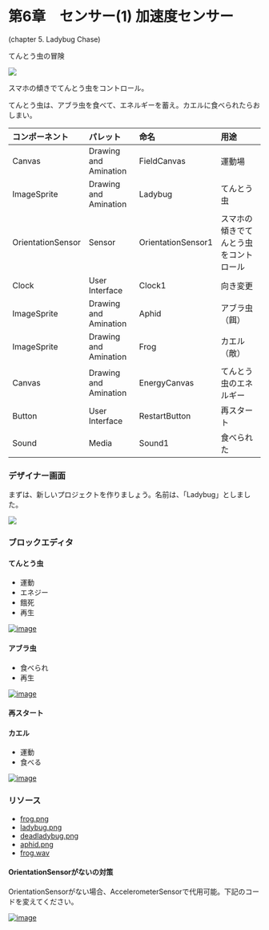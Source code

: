 # **第6章　センサー\(1\) 加速度センサー**

\(chapter 5. Ladybug Chase\)

てんとう虫の冒険

[![](https://i0.wp.com/edu2web.com/wordpress/wp-content/uploads/2017/05/Ladybug1.jpg?resize=244%2C392&ssl=1)](https://i0.wp.com/edu2web.com/wordpress/wp-content/uploads/2017/05/Ladybug1.jpg?ssl=1)

スマホの傾きでてんとう虫をコントロール。

てんとう虫は、アブラ虫を食べて、エネルギーを蓄え。カエルに食べられたらおしまい。

| コンポーネント | パレット | 命名 | 用途 |
| :--- | :--- | :--- | :--- |
| Canvas | Drawing and Amination | FieldCanvas | 運動場 |
| ImageSprite | Drawing and Amination | Ladybug | てんとう虫 |
| OrientationSensor | Sensor | OrientationSensor1 | スマホの傾きでてんとう虫をコントロール |
| Clock | User Interface | Clock1 | 向き変更 |
| ImageSprite | Drawing and Amination | Aphid | アブラ虫（餌） |
| ImageSprite | Drawing and Amination | Frog | カエル（敵） |
| Canvas | Drawing and Amination | EnergyCanvas | てんとう虫のエネルギー |
| Button | User Interface | RestartButton | 再スタート |
| Sound | Media | Sound1 | 食べられた |

### デザイナー画面

まずは、新しいプロジェクトを作りましょう。名前は、「Ladybug」としました。

[![](https://i0.wp.com/edu2web.com/wordpress/wp-content/uploads/2017/05/スクリーンショット-2017-05-24-03.03.55.png?resize=474%2C411&ssl=1)](https://i0.wp.com/edu2web.com/wordpress/wp-content/uploads/2017/05/スクリーンショット-2017-05-24-03.03.55.png?ssl=1)

### ブロックエディタ

#### てんとう虫

* 運動
* エネジー
* 餓死
* 再生

[![](https://i0.wp.com/edu2web.com/wordpress/wp-content/uploads/2017/05/image_thumb-4.png?resize=474%2C365&ssl=1 "image")](https://i0.wp.com/edu2web.com/wordpress/wp-content/uploads/2017/05/image-4.png?ssl=1)

#### アブラ虫

* 食べられ
* 再生

[![](https://i2.wp.com/edu2web.com/wordpress/wp-content/uploads/2017/05/image_thumb-3.png?resize=474%2C365&ssl=1 "image")](https://i0.wp.com/edu2web.com/wordpress/wp-content/uploads/2017/05/image-3.png?ssl=1)

#### 再スタート

#### カエル

* 運動
* 食べる

[![](https://i0.wp.com/edu2web.com/wordpress/wp-content/uploads/2017/05/image_thumb-5.png?resize=474%2C365&ssl=1 "image")](https://i0.wp.com/edu2web.com/wordpress/wp-content/uploads/2017/05/image-5.png?ssl=1)

### リソース

* [frog.png](https://edu2web.com/2017/05/mobile-computing-6-ladybug-chase/#)
* [ladybug.png](https://edu2web.com/2017/05/mobile-computing-6-ladybug-chase/#)
* [deadladybug.png](https://edu2web.com/2017/05/mobile-computing-6-ladybug-chase/#)
* [aphid.png](https://edu2web.com/2017/05/mobile-computing-6-ladybug-chase/#)
* [frog.wav](https://edu2web.com/2017/05/mobile-computing-6-ladybug-chase/#)



#### OrientationSensorがないの対策

OrientationSensorがない場合、AccelerometerSensorで代用可能。下記のコードを変えてください。

[![](https://i0.wp.com/edu2web.com/wordpress/wp-content/uploads/2017/05/image_thumb-6.png?resize=474%2C365&ssl=1 "image")](https://i0.wp.com/edu2web.com/wordpress/wp-content/uploads/2017/05/image-6.png?ssl=1)



